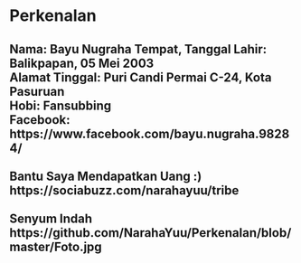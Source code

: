 # Perkenalan
<h2>
  Nama: Bayu Nugraha
  Tempat, Tanggal Lahir: Balikpapan, 05 Mei 2003 <br>
  Alamat Tinggal: Puri Candi Permai C-24, Kota Pasuruan <br>
  Hobi: Fansubbing <br>
  Facebook: https://www.facebook.com/bayu.nugraha.98284/ <br>
  <br>
  Bantu Saya Mendapatkan Uang :) <br>
  https://sociabuzz.com/narahayuu/tribe <br>
  <br>
  Senyum Indah <br>
  https://github.com/NarahaYuu/Perkenalan/blob/master/Foto.jpg
</h2>

